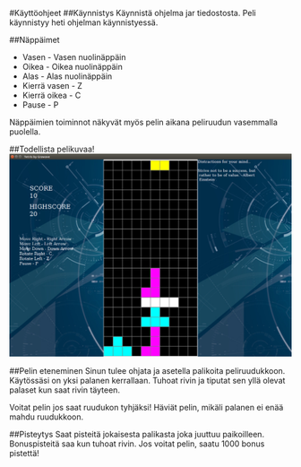 #Käyttöohjeet
##Käynnistys
Käynnistä ohjelma jar tiedostosta.
Peli käynnistyy heti ohjelman käynnistyessä.

##Näppäimet
-	Vasen - Vasen nuolinäppäin
-	Oikea - Oikea nuolinäppäin
-	Alas - Alas nuolinäppäin
-	Kierrä vasen - Z
-	Kierrä oikea - C
-	Pause - P

Näppäimien toiminnot näkyvät myös pelin aikana peliruudun vasemmalla puolella.

##Todellista pelikuvaa!
![Pelinakyma](/Dokumentaatio/pelinakyma.png)

##Pelin eteneminen
Sinun tulee ohjata ja asetella palikoita peliruudukkoon. Käytössäsi on yksi palanen kerrallaan. Tuhoat rivin ja tiputat sen yllä olevat palaset kun saat rivin täyteen. 

Voitat pelin jos saat ruudukon tyhjäksi!
Häviät pelin, mikäli palanen ei enää mahdu ruudukkoon.

##Pisteytys
Saat pisteitä jokaisesta palikasta joka juuttuu paikoilleen. Bonuspisteitä saa kun tuhoat rivin. Jos voitat pelin, saatu 1000 bonus pistettä!
